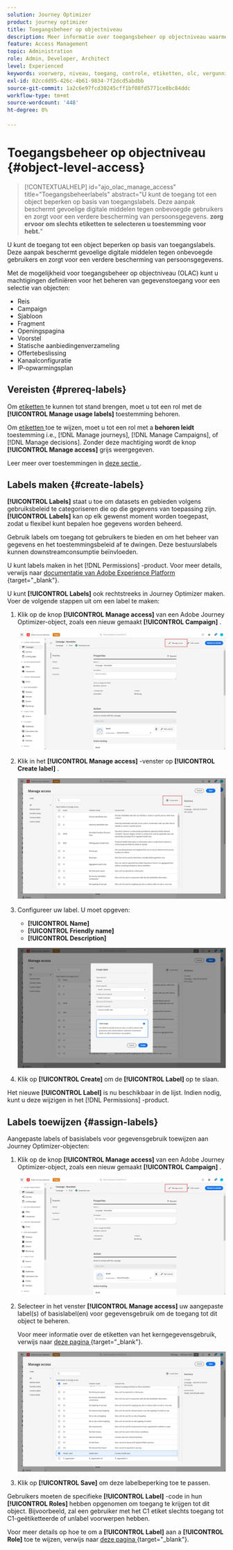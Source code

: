 ```yaml
---
solution: Journey Optimizer
product: journey optimizer
title: Toegangsbeheer op objectniveau
description: Meer informatie over toegangsbeheer op objectniveau waarmee u machtigingen kunt definiëren voor het beheren van gegevenstoegang tot een selectie objecten
feature: Access Management
topic: Administration
role: Admin, Developer, Architect
level: Experienced
keywords: voorwerp, niveau, toegang, controle, etiketten, olc, vergunning
exl-id: 02ccdd95-426c-4b61-9834-7f2dcd5abdbb
source-git-commit: 1a2c6e97fcd30245cff1bf08fd5771ce8bc84ddc
workflow-type: tm+mt
source-wordcount: '448'
ht-degree: 0%

---
```


# Toegangsbeheer op objectniveau {#object-level-access}

>[!CONTEXTUALHELP]
>id="ajo_olac_manage_access"
>title="Toegangsbeheerlabels"
>abstract="U kunt de toegang tot een object beperken op basis van toegangslabels. Deze aanpak beschermt gevoelige digitale middelen tegen onbevoegde gebruikers en zorgt voor een verdere bescherming van persoonsgegevens. **zorg ervoor om slechts etiketten te selecteren u toestemming voor hebt.**"

U kunt de toegang tot een object beperken op basis van toegangslabels. Deze aanpak beschermt gevoelige digitale middelen tegen onbevoegde gebruikers en zorgt voor een verdere bescherming van persoonsgegevens.

Met de mogelijkheid voor toegangsbeheer op objectniveau (OLAC) kunt u machtigingen definiëren voor het beheren van gegevenstoegang voor een selectie van objecten:

* Reis
* Campaign
* Sjabloon
* Fragment
* Openingspagina
* Voorstel
* Statische aanbiedingenverzameling
* Offertebeslissing
* Kanaalconfiguratie
* IP-opwarmingsplan


## Vereisten {#prereq-labels}

Om [ etiketten ](#create-labels) te kunnen tot stand brengen, moet u tot een rol met de **[!UICONTROL Manage usage labels]** toestemming behoren.

Om [ etiketten ](#assign-labels) toe te wijzen, moet u tot een rol met a **behoren leidt** toestemming i.e., [!DNL Manage journeys], [!DNL Manage Campaigns], of [!DNL Manage decisions]. Zonder deze machtiging wordt de knop **[!UICONTROL Manage access]** grijs weergegeven.

Leer meer over toestemmingen in [ deze sectie ](../administration/permissions.md).

## Labels maken {#create-labels}

**[!UICONTROL Labels]** staat u toe om datasets en gebieden volgens gebruiksbeleid te categoriseren die op die gegevens van toepassing zijn. **[!UICONTROL Labels]** kan op elk gewenst moment worden toegepast, zodat u flexibel kunt bepalen hoe gegevens worden beheerd.

Gebruik labels om toegang tot gebruikers te bieden en om het beheer van gegevens en het toestemmingsbeleid af te dwingen. Deze bestuurslabels kunnen downstreamconsumptie beïnvloeden.

U kunt labels maken in het [!DNL Permissions] -product. Voor meer details, verwijs naar [ documentatie van Adobe Experience Platform ](https://experienceleague.adobe.com/docs/experience-platform/access-control/abac/permissions-ui/labels.html?lang=nl-NL){target="_blank"}.

U kunt **[!UICONTROL Labels]** ook rechtstreeks in Journey Optimizer maken. Voer de volgende stappen uit om een label te maken:

1. Klik op de knop **[!UICONTROL Manage access]** van een Adobe Journey Optimizer-object, zoals een nieuw gemaakt **[!UICONTROL Campaign]** .

   ![ beheert toegangsknoop in Adobe Journey Optimizer ](assets/olac_1.png)

1. Klik in het **[!UICONTROL Manage access]** -venster op **[!UICONTROL Create label]** .

   ![](assets/olac_2.png)

1. Configureer uw label. U moet opgeven:

   * **[!UICONTROL Name]**
   * **[!UICONTROL Friendly name]**
   * **[!UICONTROL Description]**

   ![ de configuratiegebieden van het Etiket ](assets/olac_3.png)

1. Klik op **[!UICONTROL Create]** om de **[!UICONTROL Label]** op te slaan.

Het nieuwe **[!UICONTROL Label]** is nu beschikbaar in de lijst. Indien nodig, kunt u deze wijzigen in het [!DNL Permissions] -product.

## Labels toewijzen {#assign-labels}

Aangepaste labels of basislabels voor gegevensgebruik toewijzen aan Journey Optimizer-objecten:

1. Klik op de knop **[!UICONTROL Manage access]** van een Adobe Journey Optimizer-object, zoals een nieuw gemaakt **[!UICONTROL Campaign]** .

   ![ beheert toegangsknoop in Adobe Journey Optimizer ](assets/olac_1.png)

1. Selecteer in het venster **[!UICONTROL Manage access]** uw aangepaste label(s) of basislabel(en) voor gegevensgebruik om de toegang tot dit object te beheren.

   Voor meer informatie over de etiketten van het kerngegevensgebruik, verwijs naar [ deze pagina ](https://experienceleague.adobe.com/docs/experience-platform/data-governance/labels/reference.html?lang=nl-NL){target="_blank"}.

   ![](assets/olac_4.png)

1. Klik op **[!UICONTROL Save]** om deze labelbeperking toe te passen.

Gebruikers moeten de specifieke **[!UICONTROL Label]** -code in hun **[!UICONTROL Roles]** hebben opgenomen om toegang te krijgen tot dit object. Bijvoorbeeld, zal een gebruiker met het C1 etiket slechts toegang tot C1-geëtiketteerde of unlabel voorwerpen hebben.

Voor meer details op hoe te om a **[!UICONTROL Label]** aan a **[!UICONTROL Role]** toe te wijzen, verwijs naar [ deze pagina ](https://experienceleague.adobe.com/docs/experience-platform/access-control/abac/permissions-ui/permissions.html?lang=nl-NL#manage-labels-for-a-role){target="_blank"}.
